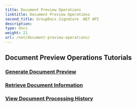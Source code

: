 ```yaml
---
title: Document Preview Operations
linktitle: Document Preview Operations
second_title: GroupDocs.Signature .NET API
description: 
type: docs
weight: 21
url: /net/document-preview-operations/
---
```


## Document Preview Operations Tutorials
### [Generate Document Preview](./generate-document-preview/)
### [Retrieve Document Information](./retrieve-document-information/)
### [View Document Processing History](./view-document-processing-history/)